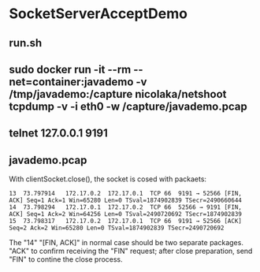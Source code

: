 # SocketServerAcceptDemo

## run.sh

## sudo docker run -it --rm --net=container:javademo -v /tmp/javademo:/capture nicolaka/netshoot tcpdump  -v -i eth0 -w /capture/javademo.pcap

## telnet 127.0.0.1 9191

## javademo.pcap

With clientSocket.close(), the socket is cosed with packaets:

```
13	73.797914	172.17.0.2	172.17.0.1	TCP	66	9191 → 52566 [FIN, ACK] Seq=1 Ack=1 Win=65280 Len=0 TSval=1874902839 TSecr=2490660644
14	73.798294	172.17.0.1	172.17.0.2	TCP	66	52566 → 9191 [FIN, ACK] Seq=1 Ack=2 Win=64256 Len=0 TSval=2490720692 TSecr=1874902839
15	73.798317	172.17.0.2	172.17.0.1	TCP	66	9191 → 52566 [ACK] Seq=2 Ack=2 Win=65280 Len=0 TSval=1874902839 TSecr=2490720692
```

The "14" "[FIN, ACK]" in normal case should be two separate packages. "ACK" to confirm receiving the "FIN" request; after close preparation, send "FIN" to contine the close process.
 